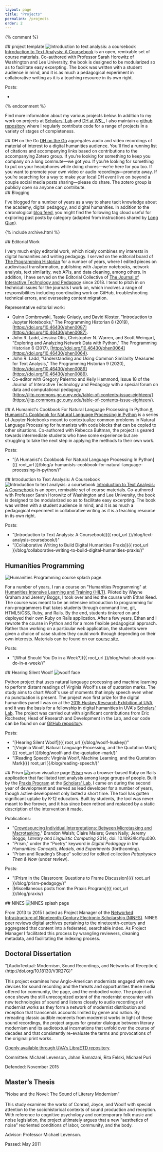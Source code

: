 ```yaml
---
layout: page
title: "Projects"
permalink: /projects
order: 2
---
```


{% comment %}

<div class="divider"></div>
## project template
<img class="mid right" src="{{ root_url }}/assets/images/coursebook.png" alt="Introduction to text analysis: a coursebook">
<a href="http://walshbr.com/textanalysiscoursebook/">Introduction to Text Analysis: A Coursebook</a> is an open, remixable set of course materials. Co-authored with Professor Sarah Horowitz of Washington and Lee University, the book is designed to be modularized so as to facilitate easy excerpting. The book was written with a student audience in mind, and it is as much a pedagogical experiment in collaborative writing as it is a teaching resource in its own right. 

Posts:

* 
{% endcomment %}

Find more information about my various projects below. In addition to my work on projects at <a href="http://scholarslab.org">Scholars' Lab</a> and <a href="https://digitalhumanities.wlu.edu">DH at W&L</a>, I also maintain a <a href="https://www.github.com/walshbr">github repository</a> where I regularly contribute code for a range of projects in a variety of stages of completeness.

<div class="divider"></div>
## DH on the Go
<a href="https://walshbr.com/dh-on-the-go">DH on the Go</a>  aggregates audio and video recordings of material of interest to a digital humanities audience. You'll find a running list of citations and accompanying links based on contributions to the accompanying Zotero group. If you’re looking for something to keep you company on a long commute—we got you. If you’re looking for something to put on your headphones while doing chores—we’re here for you too. If you want to promote your own video or audio recordings—promote away. If you’re searching for a way to make your local DH event live on beyond a couple social media posts sharing—please do share. The zotero group is publicly open so anyone can contribute. 

<div class="divider"></div>
## Blogging

I've blogged for a number of years as a way to share tacit knowledge about the academy, digital pedagogy, and digital humanities. In addition to the chronological [blog feed](/archive), you might find the following tag cloud useful for exploring past posts by category (adapted from instructions shared by [Long Qian](https://longqian.me/2017/02/09/github-jekyll-tag/)). 

{% include archive.html %}

<div class="divider"></div>
## Editorial Work

I very much enjoy editorial work, which nicely combines my interests in digital humanities and writing pedagogy. I served on the editorial board of [The Programming Historian](http://programminghistorian.org/) for a number of years, where I edited pieces on audiovisual transformation, publishing with Jupyter notebooks, network analysis, text similarity, web APIs, and data cleaning, among others. In addition, I have served on the Editorial Collective of [The Journal of Interactive Technology and Pedagogy](https://jitp.commons.gc.cuny.edu/) since 2018. I tend to pitch in on technical issues for the journals I work on, which involves a range of responsibilities including coordinating work on GitHub, troubleshooting technical errors, and overseeing content migration.  

Representative editorial work:
* Quinn Dombrowski, Tassie Gniady, and David Kloster, "Introduction to Jupyter Notebooks," The Programming Historian 8 (2019), [https://doi.org/10.46430/phen0087](https://doi.org/10.46430/phen0087).
* John R. Ladd, Jessica Otis, Christopher N. Warren, and Scott Weingart, "Exploring and Analyzing Network Data with Python," The Programming Historian 6 (2017), [https://doi.org/10.46430/phen0064](https://doi.org/10.46430/phen0064).
* John R. Ladd, "Understanding and Using Common Similarity Measures for Text Analysis," The Programming Historian 9 (2020), [https://doi.org/10.46430/phen0089](https://doi.org/10.46430/phen0089).
* Co-editor with Gregory Palermo and Kelly Hammond, Issue 18 of the Journal of Interactive Technology and Pedagogy with a special forum on data and computational pedagogy [https://jitp.commons.gc.cuny.edu/table-of-contents-issue-eighteen/](https://jitp.commons.gc.cuny.edu/table-of-contents-issue-eighteen/).

<div class="divider"></div>
## A Humanist's Cookbook For Natural Language Processing In Python
<a href="https://github.com/walshbr/humanists-nlp-cookbook/blob/release/toc.ipynb">A Humanist's Cookbook for Natural Language Processing in Python</a> is a series of Jupyter Notebooks meant to contextualize common problems in Natural Language Processing for humanists with code blocks that can be copied to other situations. Co-authored with Rebecca Bultman, the project is geared towards intermediate students who have some experience but are struggling to take the next step in applying the methods to their own work.

Posts:

* "[A Humanist's Cookbook For Natural Language Processing In Python]({{ root_url }}/blog/a-humanists-cookbook-for-natural-language-processing-in-python/)"

<div class="divider"></div>
## Introduction to Text Analysis: A Coursebook
<img class="mid right" src="{{ root_url }}/assets/images/coursebook.png" alt="Introduction to text analysis: a coursebook">
<a href="http://walshbr.com/textanalysiscoursebook/">Introduction to Text Analysis: A Coursebook</a> is an open, remixable set of course materials. Co-authored with Professor Sarah Horowitz of Washington and Lee University, the book is designed to be modularized so as to facilitate easy excerpting. The book was written with a student audience in mind, and it is as much a pedagogical experiment in collaborative writing as it is a teaching resource in its own right. 

Posts:

* "[Introduction to Text Analysis: A Coursebook]({{ root_url }}/blog/text-analysis-coursebook/)"
* "[Collaborative Writing to Build Digital Humanities Praxis]({{ root_url }}/blog/collaborative-writing-to-build-digital-humanities-praxis/)"

<div class="divider"></div>

## Humanities Programming
<img class="mid right" src="{{ root_url }}/assets/images/humanities_programming.png" alt="Humanities Programming course splash page.">

For a number of years, I ran a course on "Humanities Programming" at <a href="https://dhtraining.org/">Humanities Intensive Learning and Training (HILT)</a>. Piloted by Wayne Graham and Jeremy Boggs, I took over and led the course with Ethan Reed. The course was meant to be an intensive introduction to programming for non-programmers that takes students through command line, git, HTML5/CSS, Ruby, and Rails. By the end, students tinkered on and deployed their own Ruby on Rails application. After a few years, Ethan and I rewrote the course in Python and for a more flexible pedagogical approach. Rather than working on a particular web application, the students were given a choice of case studies they could work through depending on their own interests. Materials can be found on our <a href="https://humanitiesprogramming.github.io">course site.</a>

Posts:

* "[What Should You Do in a Week?]({{ root_url }}/blog/what-should-you-do-in-a-week/)"


<div class="divider"></div>
## Hearing Silent Woolf

<img class="small right" src="{{ root_url }}/assets/images/woolf.jpg" alt="woolf face">

Python project that uses natural language processing and machine learning to perform distant readings of Virginia Woolf's use of quotation marks. The study aims to chart Woolf's use of moments that imply speech even when no punctuation is present. The project won first prize for the digital humanities panel I was on at the <a href="http://gradcouncil.com/2015-sessions/">2015 Huskey Research Exhibition at UVA</a>, and it was the basis for a fellowship in digital humanities in UVA's <a href="http://scholarslab.org">Scholars' Lab</a>. The project was carried out with significant contributions from Eric Rochester, Head of Research and Development in the Lab, and our code can be found on our <a href="https://www.github.com/walshbr/woolf">GitHub repository</a>.

Posts:

* "[Hearing Silent Woolf]({{ root_url }}/blog/woolf-huskey/)"
* "[Virginia Woolf, Natural Language Processing, and the Quotation Mark]({{ root_url }}/blog/woolf-and-the-quotation-mark/)"
* "[Reading Speech: Virginia Woolf, Machine Learning, and the Quotation Mark]({{ root_url }}/blog/reading-speech/)"

<div class="divider"></div>
## Prism
<img class="mid right" src="{{ root_url }}/assets/images/digital-projects/prism.png" alt="prism visualize page">
<a href="http://prism.scholarslab.org">Prism</a> was a browser-based Ruby on Rails application that facilitated text analysis among large groups of people. Built by the <a href="http://praxis.scholarslab.org">Praxis Program</a> at the <a href="http://scholarslab.org">Scholars' Lab</a>, I came on during the second year of development and served as lead developer for a number of years, though active development only lasted a short time. The tool has gotten significant uptake by K-12 educators. Built by students, the tool was never meant to live forever, and it has since been retired and replaced by a static description of the intervention it made. 


Publications:

* "[Crowdsourcing Individual Interpretations: Between Microtasking and Macrotasking](http://llc.oxfordjournals.org/content/29/3/379)," Brandon Walsh; Claire Maiers; Gwen Nally; Jeremy Boggs; *Literary and Linguistic Computing* 2014; doi: 10.1093/llc/fqu030.
* "Prism," under the “Poetry” keyword in *Digital Pedagogy in the Humanities: Concepts, Models, and Experiments* (forthcoming).
* "Prism and Reading’s Shape" solicited for edited collection <i>Pataphysics Then &amp; Now</i> (under review).

Posts:

* "[Prism in the Classroom: Questions to Frame Discussion]({{ root_url }}/blog/prism-pedagogy/)"
* [Miscellaneous posts from the Praxis Program]({{ root_url }}/blog/praxis/)

<div class="divider"></div>
## NINES
<img class="mid right" src="{{ root_url }}/assets/images/nines.png" alt="NINES splash page">

From 2013 to 2015 I acted as Project Manager of the <a href="http://www.nines.org">Networked Infrastructure of Nineteenth-Century Electronic Scholarship (NINES)</a>. NINES peer reviews digital archives pertaining to the nineteenth-century and aggregated that content into a federated, searchable index. As Project Manager I facilitated this process by wrangling reviewers, cleaning metadata, and facilitating the indexing process.

<div class="divider"></div>

<h2>Doctoral Dissertation</h2>
"[AudioTextual: Modernism, Sound Recordings, and Networks of Reception](http://doi.org/10.18130/V3R27G)"<br><br>
This project examines how Anglo-American modernists engaged with new devices for sound recording and the threats and opportunities these media offered for community, the page, and the embodied voice. The project at once shows the still unrecognized extent of the modernist encounter with new technologies of sound and listens closely to audio recordings of modernist works as they form a network of modernist distribution and reception that transcends accounts limited by genre and nation. By rereading classic audible moments from modernist works in light of these sound recordings, the project argues for greater dialogue between literary modernism and its audiotextual incarnations that unfold over the course of decades and that consistently re-evaluate the terms and provocations of the original print works.

[Openly available through UVA's LibraETD repository](http://doi.org/10.18130/V3R27G).

Committee: Michael Levenson, Jahan Ramazani, Rita Felski, Michael Puri

Defended: November 2015
<div class="divider"></div>

<h2>Master’s Thesis</h2>
"Noise and the Novel: The Sound of Literary Modernism”<br><br>
This study examines the works of Conrad, Joyce, and Woolf with special attention to the sociohistorical contexts of sound production and reception. With reference to cognitive psychology and contemporary folk music and noise legislation, the project ultimately argues that a new “aesthetics of noise” reoriented conditions of labor, community, and the body.

Advisor: Professor Michael Levenson.

Passed: May 2011
